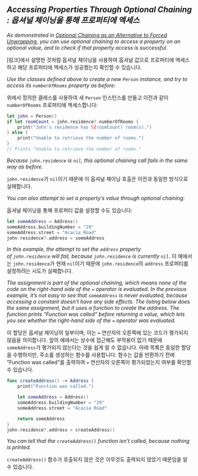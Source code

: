## *Accessing Properties Through Optional Chaining : 옵셔널 체이닝을 통해 프로퍼티에 엑세스*

*As demonstrated in [Optional Chaining as an Alternative to Forced Unwrapping](https://docs.swift.org/swift-book/LanguageGuide/OptionalChaining.html#ID246), you can use optional chaining to access a property on an optional value, and to check if that property access is successful.*

[링크]에서 설명한 것처럼 옵셔널 체이닝을 사용하여 옵셔널 값으로 프로퍼티에 액세스하고 해당 프로퍼티에 액세스가 성공했는지 확인할 수 있습니다.

*Use the classes defined above to create a new `Person` instance, and try to access its `numberOfRooms` property as before:*

위에서 정의한 클래스를 사용하여 새 `Person` 인스턴스를 만들고 이전과 같이 `numberOfRooms` 프로퍼티에 액세스합니다:

```swift
let john = Person()
if let roomCount = john.residence?.numberOfRooms {
    print("John's residence has \(roomCount) room(s).")
} else {
    print("Unable to retrieve the number of rooms.")
}
// Prints "Unable to retrieve the number of rooms."
```

*Because `john.residence` is `nil`, this optional chaining call fails in the same way as before.*

`john.residence`가 `nil`이기 때문에 이 옵셔널 체이닝 호출은 이전과 동일한 방식으로 실패합니다.

*You can also attempt to set a property’s value through optional chaining:*

옵셔널 체이닝을 통해 프로퍼티 값을 설정할 수도 있습니다:

```swift
let someAddress = Address()
someAddress.buildingNumber = "29"
someAddress.street = "Acacia Road"
john.residence?.address = someAddress
```

*In this example, the attempt to set the `address` property of `john.residence` will fail, because `john.residence` is currently `nil`.*
이 예에서는 `john.residence`가 현재 `nil`이기 때문에 `john.residence`의 `address` 프로퍼티를 설정하려는 시도가 실패합니다.

*The assignment is part of the optional chaining, which means none of the code on the right-hand side of the `=` operator is evaluated. In the previous example, it’s not easy to see that `someAddress` is never evaluated, because accessing a constant doesn’t have any side effects. The listing below does the same assignment, but it uses a function to create the address. The function prints “Function was called” before returning a value, which lets you see whether the right-hand side of the `=` operator was evaluated.*

이 할당은 옵셔널 체이닝의 일부이며, 이는 `=` 연산자의 오른쪽에 있는 코드가 평가되지 않음을 의미합니다. 앞의 예에서는 상수에 접근해도 부작용이 없기 때문에 `someAddress`가 평가되지 않는다는 것을 쉽게 알 수 없습니다. 아래 목록은 동일한 할당을 수행하지만, 주소를 생성하는 함수를 사용합니다. 함수는 값을 반환하기 전에 "Function was called"를 출력하여 `=` 연산자의 오른쪽이 평가되었는지 여부를 확인할 수 있습니다.

```swift
func createAddress() -> Address {
    print("Function was called.")

    let someAddress = Address()
    someAddress.buildingNumber = "29"
    someAddress.street = "Acacia Road"

    return someAddress
}
john.residence?.address = createAddress()
```

*You can tell that the `createAddress()` function isn’t called, because nothing is printed.*

`createAddress()` 함수가 호출되지 않은 것은 아무것도 출력되지 않았기 때문임을 알 수 있습니다.
